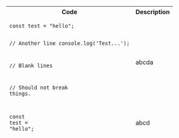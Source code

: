 <div class="joplin-table-wrapper"><table class="jop-noMdConv"><thead class="jop-noMdConv"><tr class="jop-noMdConv"><th class="jop-noMdConv">Code</th><th class="jop-noMdConv">Description</th></tr><tr class="jop-noMdConv"><td class="jop-noMdConv"><pre class="jop-noMdConv"><code class="">const test = "hello";

// Another line
console.log('Test...');

// Blank lines



// Should not break things.</code></pre></td><td class="jop-noMdConv">abcda</td></tr><tr class="jop-noMdConv"><td class="jop-noMdConv"><pre class="jop-noMdConv"><code class="">const test = "hello";</code></pre></td><td class="jop-noMdConv">abcd</td></tr></thead></table></div>